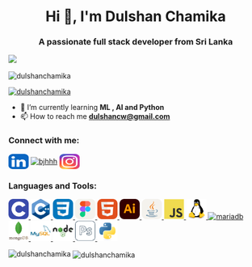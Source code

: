 <h1 align="center">Hi 👋, I'm Dulshan Chamika</h1>

<h3 align="center">A passionate full stack developer from Sri Lanka</h3>

![](https://github.com/halfrost/halfrost/blob/master/icons/header_.png)

<p align="left"> <img src="https://komarev.com/ghpvc/?username=dulshanchamika&label=Profile%20views&color=0e75b6&style=flat" alt="dulshanchamika" /> </p>

<p align="left"> <a href="https://github.com/ryo-ma/github-profile-trophy"><img src="https://github-profile-trophy.vercel.app/?username=dulshanchamika" alt="dulshanchamika" /></a> </p>

- 🌱 I’m currently learning **ML , AI and Python**
- 📫 How to reach me **dulshancw@gmail.com**

<h3 align="left">Connect with me:</h3>
<p align="left">
<a href="https://linkedin.com/in/dulshanchamika" target="blank"><img align="center" src="https://raw.githubusercontent.com/dulshanchamika/dulshanchamika/4f9153bd5aca486161089bcbb298a27cf4c9ed01/icons/LinkedIn.svg" alt="jjhj" height="30" width="40" /></a>
<a href="https://fb.com/dulshanchamika2" target="blank"><img align="center" src="https://raw.githubusercontent.com/rahuldkjain/github-profile-readme-generator/master/src/images/icons/Social/facebook.svg" alt="bjhhh" height="30" width="40" /></a>
<a href="https://instagram.com/dulshan__chamika" target="blank"><img align="center" src="https://raw.githubusercontent.com/dulshanchamika/dulshanchamika/4f9153bd5aca486161089bcbb298a27cf4c9ed01/icons/Instagram.svg" alt="jvjh" height="30" width="40" /></a>
</p>

<h3 align="left">Languages and Tools:</h3>
<p align="left"> <a href="https://www.cprogramming.com/" target="_blank" rel="noreferrer"> <img src="https://raw.githubusercontent.com/dulshanchamika/dulshanchamika/e13372a5348d1e4e98e972bbc07b6d1dfa71954e/icons/C.svg" alt="c" width="40" height="40"/> </a> <a href="https://www.w3schools.com/cpp/" target="_blank" rel="noreferrer"> <img src="https://raw.githubusercontent.com/devicons/devicon/master/icons/cplusplus/cplusplus-original.svg" alt="cplusplus" width="40" height="40"/> </a> <a href="https://www.w3schools.com/css/" target="_blank" rel="noreferrer"> <img src="https://raw.githubusercontent.com/dulshanchamika/dulshanchamika/4f9153bd5aca486161089bcbb298a27cf4c9ed01/icons/CSS.svg" alt="css3" width="40" height="40"/> </a> <a href="https://www.figma.com/" target="_blank" rel="noreferrer"> <img src="https://raw.githubusercontent.com/dulshanchamika/dulshanchamika/4f9153bd5aca486161089bcbb298a27cf4c9ed01/icons/Figma-Light.svg" alt="figma" width="40" height="40"/> </a> <a href="https://www.w3.org/html/" target="_blank" rel="noreferrer"> <img src="https://raw.githubusercontent.com/dulshanchamika/dulshanchamika/4f9153bd5aca486161089bcbb298a27cf4c9ed01/icons/HTML.svg" alt="html5" width="40" height="40"/> </a> <a href="https://www.adobe.com/in/products/illustrator.html" target="_blank" rel="noreferrer"> <img src="https://raw.githubusercontent.com/dulshanchamika/dulshanchamika/4f9153bd5aca486161089bcbb298a27cf4c9ed01/icons/Illustrator.svg" alt="illustrator" width="40" height="40"/> </a> <a href="https://www.java.com" target="_blank" rel="noreferrer"> <img src="https://raw.githubusercontent.com/dulshanchamika/dulshanchamika/4f9153bd5aca486161089bcbb298a27cf4c9ed01/icons/Java-Light.svg" alt="java" width="40" height="40"/> </a> <a href="https://developer.mozilla.org/en-US/docs/Web/JavaScript" target="_blank" rel="noreferrer"> <img src="https://raw.githubusercontent.com/devicons/devicon/master/icons/javascript/javascript-original.svg" alt="javascript" width="40" height="40"/> </a> <a href="https://www.linux.org/" target="_blank" rel="noreferrer"> <img src="https://raw.githubusercontent.com/devicons/devicon/master/icons/linux/linux-original.svg" alt="linux" width="40" height="40"/> </a> <a href="https://mariadb.org/" target="_blank" rel="noreferrer"> <img src="https://www.vectorlogo.zone/logos/mariadb/mariadb-icon.svg" alt="mariadb" width="40" height="40"/> </a> <a href="https://www.mongodb.com/" target="_blank" rel="noreferrer"> <img src="https://raw.githubusercontent.com/devicons/devicon/master/icons/mongodb/mongodb-original-wordmark.svg" alt="mongodb" width="40" height="40"/> </a> <a href="https://www.mysql.com/" target="_blank" rel="noreferrer"> <img src="https://raw.githubusercontent.com/devicons/devicon/master/icons/mysql/mysql-original-wordmark.svg" alt="mysql" width="40" height="40"/> </a> <a href="https://nodejs.org" target="_blank" rel="noreferrer"> <img src="https://raw.githubusercontent.com/devicons/devicon/master/icons/nodejs/nodejs-original-wordmark.svg" alt="nodejs" width="40" height="40"/> </a> <a href="https://www.photoshop.com/en" target="_blank" rel="noreferrer"> <img src="https://raw.githubusercontent.com/devicons/devicon/master/icons/photoshop/photoshop-line.svg" alt="photoshop" width="40" height="40"/> </a> <a href="https://www.python.org" target="_blank" rel="noreferrer"> <img src="https://raw.githubusercontent.com/devicons/devicon/master/icons/python/python-original.svg" alt="python" width="40" height="40"/> </a> </p>

<p><img align="left" src="https://github-readme-stats.vercel.app/api/top-langs?username=dulshanchamika&show_icons=true&locale=en&layout=compact" alt="dulshanchamika" /></p>

<p>&nbsp;<img align="center" src="https://github-readme-stats.vercel.app/api?username=dulshanchamika&show_icons=true&locale=en" alt="dulshanchamika" /></p>

